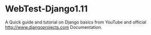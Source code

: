 # WebTest-Django1.11
A Quick guide and tutorial on Django basics from YouTube and official http://www.djangoprojects.com Documentation.
